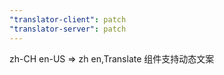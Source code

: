 ```yaml
---
"translator-client": patch
"translator-server": patch
---
```


zh-CH en-US => zh en,Translate 组件支持动态文案
